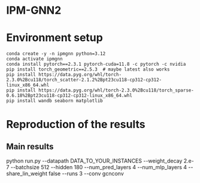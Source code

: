 # IPM-GNN2

# Environment setup

```angular2html
conda create -y -n ipmgnn python=3.12
conda activate ipmgnn
conda install pytorch==2.3.1 pytorch-cuda=11.8 -c pytorch -c nvidia
pip install torch_geometric==2.5.3  # maybe latest also works
pip install https://data.pyg.org/whl/torch-2.3.0%2Bcu118/torch_scatter-2.1.2%2Bpt23cu118-cp312-cp312-linux_x86_64.whl
pip install https://data.pyg.org/whl/torch-2.3.0%2Bcu118/torch_sparse-0.6.18%2Bpt23cu118-cp312-cp312-linux_x86_64.whl
pip install wandb seaborn matplotlib
```

# Reproduction of the results

## Main results 

python run.py --datapath DATA_TO_YOUR_INSTANCES --weight_decay 2.e-7 --batchsize 512 --hidden 180 --num_pred_layers 4 --num_mlp_layers 4 --share_lin_weight false --runs 3 --conv gcnconv

